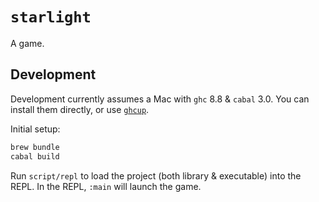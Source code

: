 # `starlight`

A game.


## Development

Development currently assumes a Mac with `ghc` 8.8 & `cabal` 3.0. You can install them directly, or use [`ghcup`](https://www.haskell.org/ghcup/).

Initial setup:

```bash
brew bundle
cabal build
```

Run `script/repl` to load the project (both library & executable) into the REPL. In the REPL, `:main` will launch the game.
